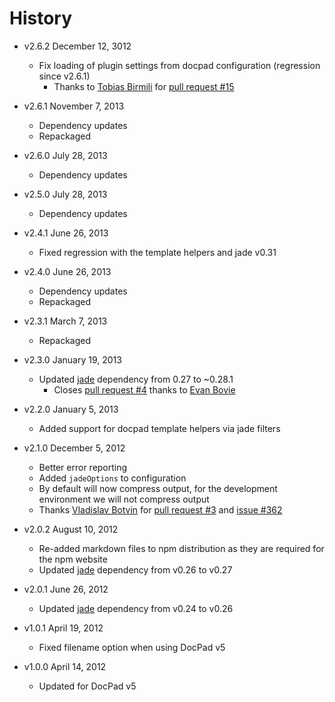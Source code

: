# History

- v2.6.2 December 12, 3012
	- Fix loading of plugin settings from docpad configuration (regression since v2.6.1)
		- Thanks to [Tobias Birmili](https://github.com/toabi) for [pull request #15](https://github.com/docpad/docpad-plugin-jade/pull/15)

- v2.6.1 November 7, 2013
	- Dependency updates
	- Repackaged

- v2.6.0 July 28, 2013
	- Dependency updates

- v2.5.0 July 28, 2013
	- Dependency updates

- v2.4.1 June 26, 2013
	- Fixed regression with the template helpers and jade v0.31

- v2.4.0 June 26, 2013
	- Dependency updates
	- Repackaged

- v2.3.1 March 7, 2013
	- Repackaged

- v2.3.0 January 19, 2013
	- Updated [jade](https://github.com/visionmedia/jade) dependency from 0.27 to ~0.28.1
		- Closes [pull request #4](https://github.com/docpad/docpad-plugin-jade/pull/4) thanks to [Evan Bovie](https://github.com/phaseOne)

- v2.2.0 January 5, 2013
	- Added support for docpad template helpers via jade filters

- v2.1.0 December 5, 2012
	- Better error reporting
	- Added `jadeOptions` to configuration
	- By default will now compress output, for the development environment we will not compress output
	- Thanks [Vladislav Botvin](https://github.com/darrrk) for [pull request #3](https://github.com/docpad/docpad-plugin-jade/pull/3) and [issue #362](https://github.com/bevry/docpad/issues/362)

- v2.0.2 August 10, 2012
	- Re-added markdown files to npm distribution as they are required for the npm website
	- Updated [jade](https://github.com/visionmedia/jade) dependency from v0.26 to v0.27

- v2.0.1 June 26, 2012
	- Updated [jade](https://github.com/visionmedia/jade) dependency from v0.24 to v0.26

- v1.0.1 April 19, 2012
	- Fixed filename option when using DocPad v5

- v1.0.0 April 14, 2012
	- Updated for DocPad v5
